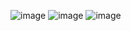 ![image](https://github.com/Le-Quang-Trung/LTTBDD/assets/143144135/ad84ff50-bbaf-4759-b298-60024bb6d306)
![image](https://github.com/Le-Quang-Trung/LTTBDD/assets/143144135/eb46549d-ba31-4121-a7c1-60f4daf6132e)
![image](https://github.com/Le-Quang-Trung/LTTBDD/assets/143144135/6dd8c62b-117d-4340-8e2a-c0dcf6a860ce)

